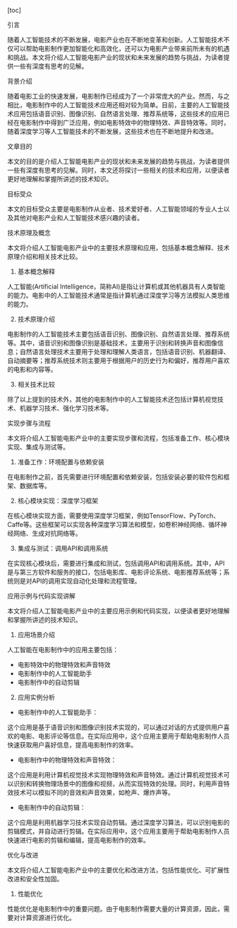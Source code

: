 
[toc]                    
                
                
引言

随着人工智能技术的不断发展，电影产业也在不断地变革和创新。人工智能技术不仅可以帮助电影制作更加智能化和高效化，还可以为电影产业带来前所未有的机遇和挑战。本文将介绍人工智能电影产业的现状和未来发展的趋势与挑战，为读者提供一些有深度有思考的见解。

背景介绍

随着电影工业的快速发展，电影制作已经成为了一个非常庞大的产业。然而，与之相比，电影制作中的人工智能技术应用还相对较为简单。目前，主要的人工智能技术应用包括语音识别、图像识别、自然语言处理、推荐系统等，这些技术的应用已经在电影制作中得到广泛应用，例如电影特效中的物理特效、声音特效等。同时，随着深度学习等人工智能技术的不断发展，这些技术也在不断地提升和改进。

文章目的

本文的目的是介绍人工智能电影产业的现状和未来发展的趋势与挑战，为读者提供一些有深度有思考的见解。同时，本文还将探讨一些相关的技术和应用，以便读者更好地理解和掌握所讲述的技术知识。

目标受众

本文的目标受众主要是电影制作从业者、技术爱好者、人工智能领域的专业人士以及其他对电影产业和人工智能技术感兴趣的读者。

技术原理及概念

本文将介绍人工智能电影产业中的主要技术原理和应用，包括基本概念解释、技术原理介绍和相关技术比较。

1. 基本概念解释

人工智能(Artificial Intelligence，简称AI)是指让计算机或其他机器具有人类智能的能力。电影中的人工智能技术通常是指计算机通过深度学习等方法模拟人类思维的能力。

2. 技术原理介绍

电影制作的人工智能技术主要包括语音识别、图像识别、自然语言处理、推荐系统等。其中，语音识别和图像识别是基础技术，主要用于识别和转换声音和图像信息；自然语言处理技术主要用于处理和理解人类语言，包括语音识别、机器翻译、自动摘要等；推荐系统技术则主要用于根据用户的历史行为和偏好，推荐用户喜欢的电影和内容等。

3. 相关技术比较

除了以上提到的技术外，其他的电影制作中的人工智能技术还包括计算机视觉技术、机器学习技术、强化学习技术等。

实现步骤与流程

本文将介绍人工智能电影产业中的主要实现步骤和流程，包括准备工作、核心模块实现、集成与测试等。

1. 准备工作：环境配置与依赖安装

在电影制作之前，首先需要进行环境配置和依赖安装，包括安装必要的软件包和框架、数据库等。

2. 核心模块实现：深度学习框架

在核心模块实现方面，需要使用深度学习框架，例如TensorFlow、PyTorch、Caffe等。这些框架可以实现各种深度学习算法和模型，如卷积神经网络、循环神经网络、生成对抗网络等。

3. 集成与测试：调用API和调用系统

在实现核心模块后，需要进行集成和测试，包括调用API和调用系统。其中，API是与第三方软件和服务的接口，包括电影库、电影评论系统、电影推荐系统等；系统则是对API的调用实现自动化处理和流程管理。

应用示例与代码实现讲解

本文将介绍人工智能电影产业中的主要应用示例和代码实现，以便读者更好地理解和掌握所讲述的技术知识。

1. 应用场景介绍

人工智能在电影制作中的应用主要包括：

- 电影特效中的物理特效和声音特效
- 电影制作中的人工智能助手
- 电影制作中的自动剪辑

2. 应用实例分析

- 电影制作中的人工智能助手：


这个应用是基于语音识别和图像识别技术实现的，可以通过对话的方式提供用户喜欢的电影、电影评论等信息。在实际应用中，这个应用主要用于帮助电影制作人员快速获取用户喜好信息，提高电影制作的效率。

- 电影制作中的物理特效和声音特效：


这个应用是利用计算机视觉技术实现物理特效和声音特效。通过计算机视觉技术可以识别和转换物理场景中的图像和视频，从而实现特效的处理。同时，利用声音特效技术可以模拟不同的音效和声音效果，如枪声、爆炸声等。

- 电影制作中的自动剪辑：


这个应用是利用机器学习技术实现自动剪辑。通过深度学习算法，可以识别电影的剪辑模式，并自动进行剪辑。在实际应用中，这个应用主要用于帮助电影制作人员快速进行电影的剪辑和编辑，提高电影制作的效率。

优化与改进

本文将介绍人工智能电影产业中的主要优化和改进方法，包括性能优化、可扩展性改进和安全性加固。

1. 性能优化

性能优化是电影制作中的重要问题。由于电影制作需要大量的计算资源，因此，需要对计算资源进行优化。

